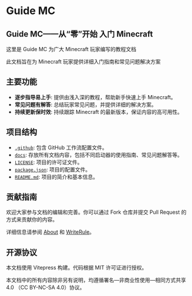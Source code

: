 # Guide MC

## Guide MC——从“零”开始 入门 Minecraft

这里是 Guide MC 为广大 Minecraft 玩家编写的教程文档

此文档旨在为 Minecraft 玩家提供详细入门指南和常见问题解决方案

## 主要功能

- **逐步指导易上手**: 提供由浅入深的教程，帮助新手快速上手 Minecraft。
- **常见问题有解答**: 总结玩家常见问题，并提供详细的解决方案。
- **持续更新保时效**: 持续跟踪 Minecraft 的最新版本，保证内容的高可用性。

## 项目结构

- [`.github`](.github): 包含 GitHub 工作流配置文件。
- [`docs`](docs): 存放所有文档内容，包括不同启动器的使用指南、常见问题解答等。
- [`LICENSE`](LICENSE): 项目的许可证文件。
- [`package.json`](package.json): 项目的配置文件。
- [`README.md`](README.md): 项目的简介和基本信息。

## 贡献指南

欢迎大家参与文档的编辑和完善。你可以通过 Fork 仓库并提交 Pull Request 的方式来贡献你的内容。

详细信息请参阅 [About](docs/About/About.md) 和 [WriteRule](docs/About/WriteRule.md)。

## 开源协议

本文档使用 Vitepress 构建。代码根据 MIT 许可证进行授权。

本文档中的所有内容除非另有说明，均遵循署名—非商业性使用—相同方式共享 4.0 （CC BY-NC-SA 4.0）协议。
